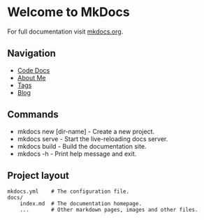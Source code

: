 # Welcome to MkDocs

For full documentation visit [mkdocs.org](https://www.mkdocs.org).

## Navigation

- [Code Docs](coding/my-first-java-file.md)
- [About Me](about/about.md)
- [Tags](tags.md)
- [Blog](blog/index.md)

## Commands

* mkdocs new [dir-name] - Create a new project.
* mkdocs serve - Start the live-reloading docs server.
* mkdocs build - Build the documentation site.
* mkdocs -h - Print help message and exit.

## Project layout

    mkdocs.yml    # The configuration file.
    docs/
        index.md  # The documentation homepage.
        ...       # Other markdown pages, images and other files.